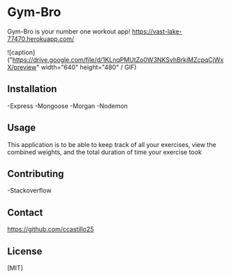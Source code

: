# Gym-Bro

Gym-Bro is your number one workout app! https://vast-lake-77470.herokuapp.com/

![caption]("https://drive.google.com/file/d/1KLnqPMUtZo0W3NKSvhBrkjMZcpqCjWxX/preview" width="640" height="480" / GIF)

## Installation

-Express
-Mongoose
-Morgan
-Nodemon

## Usage

This application is to be able to keep track of all your exercises, view the combined weights, and the total duration of time your exercise took

## Contributing
-Stackoverflow

## Contact
https://github.com/ccastillo25

## License
[MIT]
